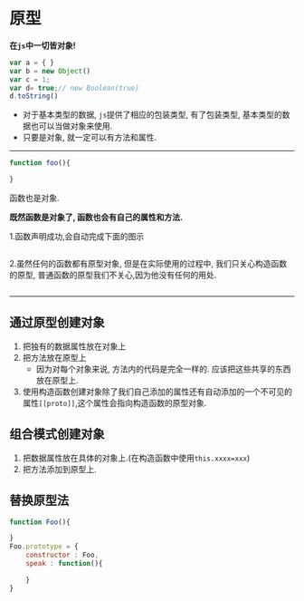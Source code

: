 # 原型

**在`js`中一切皆对象!**

```JavaScript
var a = { }
var b = new Object()
var c = 1;
var d= true;// new Boolean(true)
d.toString()
```

- 对于基本类型的数据, `js`提供了相应的包装类型, 有了包装类型, 基本类型的数据也可以当做对象来使用.
- 只要是对象, 就一定可以有方法和属性.

---

```JavaScript
function foo(){

}
```

函数也是对象.

**既然函数是对象了, 函数也会有自己的属性和方法.**

1.函数声明成功,会自动完成下面的图示

<img :src="$withBase('/assets/javascript/原型1.png')">

2.虽然任何的函数都有原型对象, 但是在实际使用的过程中, 我们只关心构造函数的原型, 普通函数的原型我们不关心,因为他没有任何的用处.

<img :src="$withBase('/assets/javascript/原型2.png')">

---

## 通过原型创建对象

1. 把独有的数据属性放在对象上
2. 把方法放在原型上
   - 因为对每个对象来说, 方法内的代码是完全一样的. 应该把这些共享的东西放在原型上.
3. 使用构造函数创建对象除了我们自己添加的属性还有自动添加的一个不可见的属性`[[proto]]`,这个属性会指向构造函数的原型对象.

## 组合模式创建对象

1. 把数据属性放在具体的对象上.(在构造函数中使用`this.xxxx=xxx`)
2. 把方法添加到原型上.

## 替换原型法

```JavaScript
function Foo(){

}
Foo.prototype = {
    constructor : Foo,
    speak : function(){

    }
}
```
